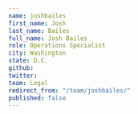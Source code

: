 ```yaml
---
name: joshbailes
first_name: Josh
last_name: Bailes
full_name: Josh Bailes
role: Operations Specialist
city: Washington
state: D.C.
github: 
twitter: 
team: Legal
redirect_from: "/team/joshbailes/"
published: false
---
```


